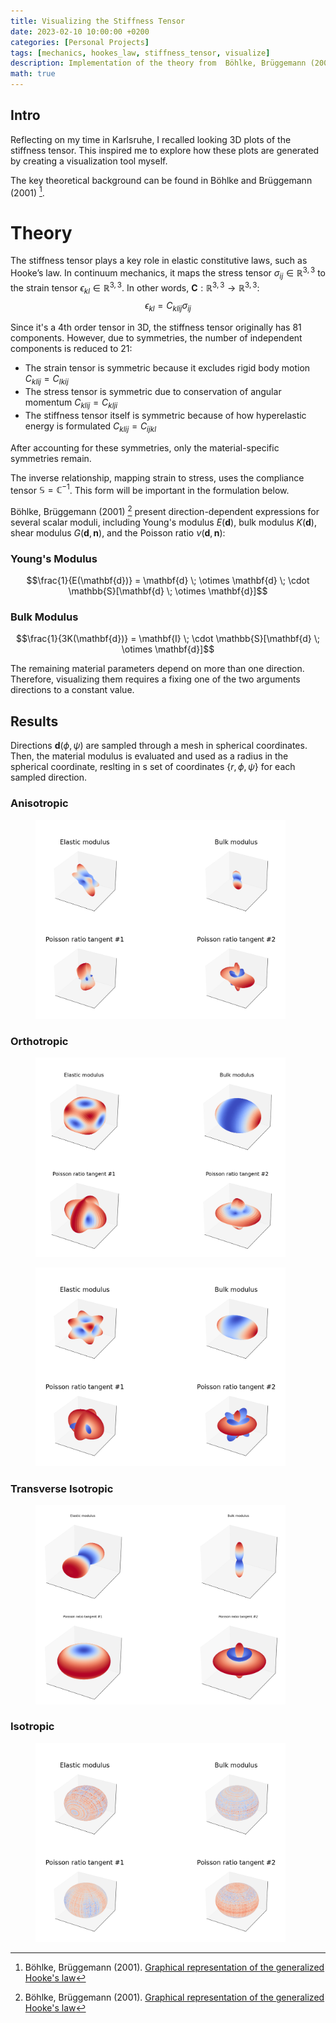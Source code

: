 ```yaml
---
title: Visualizing the Stiffness Tensor
date: 2023-02-10 10:00:00 +0200
categories: [Personal Projects]
tags: [mechanics, hookes_law, stiffness_tensor, visualize]
description: Implementation of the theory from  Böhlke, Brüggemann (2001) to visualize the stiffness tensor
math: true
---
```

## Intro
Reflecting on my time in Karlsruhe, I recalled looking 3D plots of the stiffness tensor. This inspired me to explore how these plots are generated by creating a visualization tool myself.

The key theoretical background can be found in Böhlke and Brüggemann (2001) [^1].

# Theory

The stiffness tensor plays a key role in elastic constitutive laws, such as Hooke’s law. In continuum mechanics, it maps the stress tensor $\sigma_{ij} \in \mathbb{R}^{3,3}$ to the strain tensor $\epsilon_{kl} \in \mathbb{R}^{3,3}$. In other words, $\mathbf{C}:\mathbb{R}^{3,3} \rightarrow \mathbb{R}^{3,3}$:
$$\epsilon_{kl}=C_{klij}\sigma_{ij}$$

Since it's a 4th order tensor in 3D, the stiffness tensor originally has 81 components. However, due to symmetries, the number of independent components is reduced to 21:  
- The strain tensor is symmetric because it excludes rigid body motion $C_{klij}=C_{lkij}$
- The stress tensor is symmetric due to conservation of angular momentum $C_{klij}=C_{klji}$
- The stiffness tensor itself is symmetric because of how hyperelastic energy is formulated $C_{klij}=C_{ijkl}$

After accounting for these symmetries, only the material-specific symmetries remain.  

The inverse relationship, mapping strain to stress, uses the compliance tensor $\mathbb{S}=\mathbb{C}^{-1}$. This form will be important in the formulation below.

Böhlke, Brüggemann (2001) [^1] present direction-dependent expressions for several scalar moduli, including Young's modulus $E(\mathbf{d})$, bulk modulus $K(\mathbf{d})$, shear modulus $G(\mathbf{d},\mathbf{n})$, and the Poisson ratio $\nu(\mathbf{d},\mathbf{n})$:

### Young's Modulus
$$\frac{1}{E(\mathbf{d})} = \mathbf{d} \; \otimes \mathbf{d} \; \cdot \mathbb{S}[\mathbf{d} \; \otimes \mathbf{d}]$$

### Bulk Modulus
$$\frac{1}{3K(\mathbf{d})} = \mathbf{I} \; \cdot \mathbb{S}[\mathbf{d} \; \otimes \mathbf{d}]$$

The remaining material parameters depend on more than one direction. Therefore, visualizing them requires a fixing one of the two arguments directions to a constant value.

## Results
Directions $\mathbf{d}(\phi,\psi)$ are sampled through a mesh in spherical coordinates. Then, the material modulus is evaluated and used as a radius in the spherical coordinate, reslting in s set of coordinates $\{r, \phi,\psi\}$ for each sampled direction.  

### Anisotropic
<figure>
    <img src="../assets/img/stiffness/anisotropic.png" alt="diagram" width="400"/>
</figure>

### Orthotropic
<figure>
    <img src="../assets/img/stiffness/ortho_0.png" alt="diagram" width="400"/>
</figure>
<figure>
    <img src="../assets/img/stiffness/ortho_1.png" alt="diagram" width="400"/>
</figure>

### Transverse Isotropic
<figure>
    <img src="../assets/img/stiffness/transverse.png" alt="diagram" width="400"/>
</figure>

### Isotropic
<figure>
    <img src="../assets/img/stiffness/isotropic.png" alt="diagram" width="400"/>
</figure>


[^1]: Böhlke, Brüggemann (2001). [Graphical representation of the generalized Hooke's law](https://www.researchgate.net/publication/39743282_Graphical_representation_of_the_generalized_Hooke's_law)